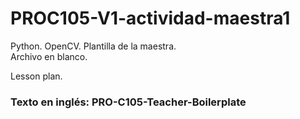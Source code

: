 # PROC105-V1-actividad-maestra1
Python. OpenCV. Plantilla de la maestra.  
Archivo en blanco.  
  
Lesson plan.  
  
### Texto en inglés: PRO-C105-Teacher-Boilerplate
